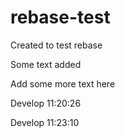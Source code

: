 # rebase-test
Created to test rebase

Some text added

Add some more text here

Develop 11:20:26

Develop 11:23:10

